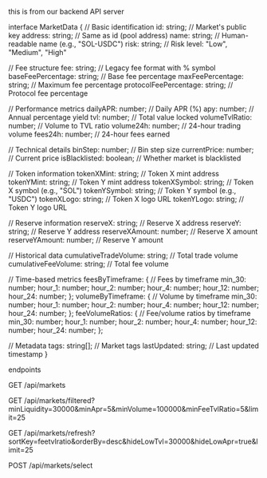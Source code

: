 this is from our backend API server

interface MarketData {
  // Basic identification
  id: string;               // Market's public key
  address: string;          // Same as id (pool address)
  name: string;             // Human-readable name (e.g., "SOL-USDC")
  risk: string;             // Risk level: "Low", "Medium", "High"
  
  // Fee structure
  fee: string;                      // Legacy fee format with % symbol
  baseFeePercentage: string;        // Base fee percentage
  maxFeePercentage: string;         // Maximum fee percentage
  protocolFeePercentage: string;    // Protocol fee percentage
  
  // Performance metrics
  dailyAPR: number;                 // Daily APR (%)
  apy: number;                      // Annual percentage yield
  tvl: number;                      // Total value locked
  volumeTvlRatio: number;           // Volume to TVL ratio
  volume24h: number;                // 24-hour trading volume
  fees24h: number;                  // 24-hour fees earned
  
  // Technical details
  binStep: number;                  // Bin step size
  currentPrice: number;             // Current price
  isBlacklisted: boolean;           // Whether market is blacklisted
  
  // Token information
  tokenXMint: string;               // Token X mint address
  tokenYMint: string;               // Token Y mint address
  tokenXSymbol: string;             // Token X symbol (e.g., "SOL")
  tokenYSymbol: string;             // Token Y symbol (e.g., "USDC") 
  tokenXLogo: string;               // Token X logo URL
  tokenYLogo: string;               // Token Y logo URL
  
  // Reserve information
  reserveX: string;                 // Reserve X address
  reserveY: string;                 // Reserve Y address
  reserveXAmount: number;           // Reserve X amount
  reserveYAmount: number;           // Reserve Y amount
  
  // Historical data
  cumulativeTradeVolume: string;    // Total trade volume
  cumulativeFeeVolume: string;      // Total fee volume
  
  // Time-based metrics
  feesByTimeframe: {                // Fees by timeframe
    min_30: number;
    hour_1: number;
    hour_2: number;
    hour_4: number;
    hour_12: number;
    hour_24: number;
  };
  volumeByTimeframe: {              // Volume by timeframe
    min_30: number;
    hour_1: number;
    hour_2: number;
    hour_4: number;
    hour_12: number;
    hour_24: number;
  };
  feeVolumeRatios: {                // Fee/volume ratios by timeframe
    min_30: number;
    hour_1: number;
    hour_2: number;
    hour_4: number;
    hour_12: number;
    hour_24: number;
  };
  
  // Metadata
  tags: string[];                   // Market tags
  lastUpdated: string;              // Last updated timestamp
}


endpoints

GET /api/markets

GET /api/markets/filtered?minLiquidity=30000&minApr=5&minVolume=100000&minFeeTvlRatio=5&limit=25

GET /api/markets/refresh?sortKey=feetvlratio&orderBy=desc&hideLowTvl=30000&hideLowApr=true&limit=25

POST /api/markets/select